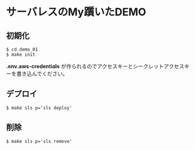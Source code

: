 # サーバレスのMy躓いたDEMO

## 初期化

```
$ cd demo_01
$ make init 
```
**.env.aws-credentials** が作られるのでアクセスキーとシークレットアクセスキーを書き込んでください。

## デプロイ

```
$ make sls p='sls deploy'
```

## 削除

```
$ make sls p='sls remove'
```
